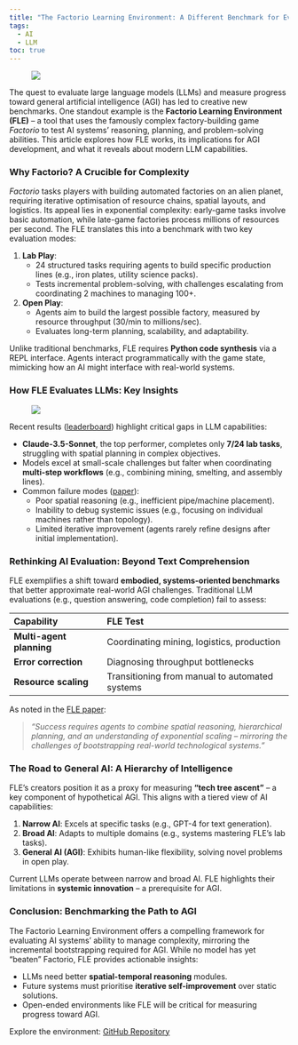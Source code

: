 ```yaml
---
title: "The Factorio Learning Environment: A Different Benchmark for Evaluating LLMs and General AI"
tags:
  - AI
  - LLM
toc: true
---
```


<figure>
	<a href=""><img src="https://i.imgur.com/bzxBXuv.jpeg"></a>
</figure>

The quest to evaluate large language models (LLMs) and measure progress toward general artificial intelligence (AGI) has led to creative new benchmarks. One standout example is the **Factorio Learning Environment (FLE)** – a tool that uses the famously complex factory-building game *Factorio* to test AI systems’ reasoning, planning, and problem-solving abilities. This article explores how FLE works, its implications for AGI development, and what it reveals about modern LLM capabilities.

### Why Factorio? A Crucible for Complexity

*Factorio* tasks players with building automated factories on an alien planet, requiring iterative optimisation of resource chains, spatial layouts, and logistics. Its appeal lies in exponential complexity: early-game tasks involve basic automation, while late-game factories process millions of resources per second. The FLE translates this into a benchmark with two key evaluation modes:

1. **Lab Play**:
    - 24 structured tasks requiring agents to build specific production lines (e.g., iron plates, utility science packs).
    - Tests incremental problem-solving, with challenges escalating from coordinating 2 machines to managing 100+.
2. **Open Play**:
    - Agents aim to build the largest possible factory, measured by resource throughput (30/min to millions/sec).
    - Evaluates long-term planning, scalability, and adaptability.

Unlike traditional benchmarks, FLE requires **Python code synthesis** via a REPL interface. Agents interact programmatically with the game state, mimicking how an AI might interface with real-world systems.

### How FLE Evaluates LLMs: Key Insights

<figure>
	<a href=""><img src="https://jackhopkins.github.io/factorio-learning-environment/assets/images/figure_4.png"></a>
</figure>

Recent results ([leaderboard](https://jackhopkins.github.io/factorio-learning-environment/leaderboard/)) highlight critical gaps in LLM capabilities:

- **Claude-3.5-Sonnet**, the top performer, completes only **7/24 lab tasks**, struggling with spatial planning in complex objectives.
- Models excel at small-scale challenges but falter when coordinating **multi-step workflows** (e.g., combining mining, smelting, and assembly lines).
- Common failure modes ([paper](https://jackhopkins.github.io/factorio-learning-environment/assets/documents/paper.pdf)):
    - Poor spatial reasoning (e.g., inefficient pipe/machine placement).
    - Inability to debug systemic issues (e.g., focusing on individual machines rather than topology).
    - Limited iterative improvement (agents rarely refine designs after initial implementation).



### Rethinking AI Evaluation: Beyond Text Comprehension

FLE exemplifies a shift toward **embodied, systems-oriented benchmarks** that better approximate real-world AGI challenges. Traditional LLM evaluations (e.g., question answering, code completion) fail to assess:


| **Capability** | **FLE Test** |
| :-- | :-- |
| **Multi-agent planning** | Coordinating mining, logistics, production |
| **Error correction** | Diagnosing throughput bottlenecks |
| **Resource scaling** | Transitioning from manual to automated systems |

As noted in the [FLE paper](https://jackhopkins.github.io/factorio-learning-environment/assets/documents/paper.pdf):
> *“Success requires agents to combine spatial reasoning, hierarchical planning, and an understanding of exponential scaling – mirroring the challenges of bootstrapping real-world technological systems.”*


### The Road to General AI: A Hierarchy of Intelligence

FLE’s creators position it as a proxy for measuring **“tech tree ascent”** – a key component of hypothetical AGI. This aligns with a tiered view of AI capabilities:

1. **Narrow AI**: Excels at specific tasks (e.g., GPT-4 for text generation).
2. **Broad AI**: Adapts to multiple domains (e.g., systems mastering FLE’s lab tasks).
3. **General AI (AGI)**: Exhibits human-like flexibility, solving novel problems in open play.

Current LLMs operate between narrow and broad AI. FLE highlights their limitations in **systemic innovation** – a prerequisite for AGI.

### Conclusion: Benchmarking the Path to AGI

The Factorio Learning Environment offers a compelling framework for evaluating AI systems’ ability to manage complexity, mirroring the incremental bootstrapping required for AGI. While no model has yet “beaten” Factorio, FLE provides actionable insights:

- LLMs need better **spatial-temporal reasoning** modules.
- Future systems must prioritise **iterative self-improvement** over static solutions.
- Open-ended environments like FLE will be critical for measuring progress toward AGI.

Explore the environment: [GitHub Repository](https://jackhopkins.github.io/factorio-learning-environment)